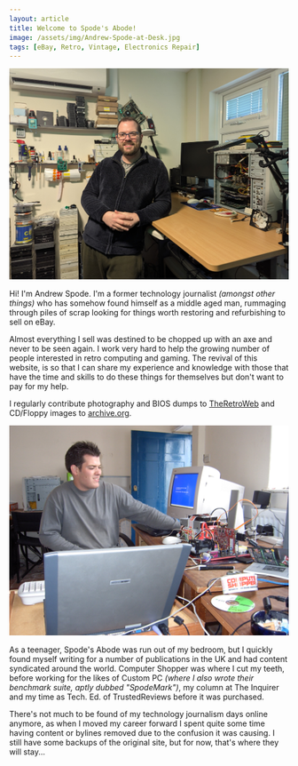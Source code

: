 ```yaml
---
layout: article
title: Welcome to Spode's Abode!
image: /assets/img/Andrew-Spode-at-Desk.jpg
tags: [eBay, Retro, Vintage, Electronics Repair]
---
```


![A tired and ill Andrew Spode at his desk.](/assets/img/Andrew-Spode-at-Desk.jpg "A tired and ill Andrew Spode at his desk.")

Hi! I'm Andrew Spode. I'm a former technology journalist _(amongst other things)_ who has somehow found himself as a middle aged man, rummaging through piles of scrap looking for things worth restoring and refurbishing to sell on eBay.

Almost everything I sell was destined to be chopped up with an axe and never to be seen again. I work very hard to help the growing number of people interested in retro computing and gaming. The revival of this website, is so that I can share my experience and knowledge with those that have the time and skills to do these things for themselves but don't want to pay for my help.

I regularly contribute photography and BIOS dumps to [TheRetroWeb](https://www.google.com/search?q=TheRetroWeb+Andrew+Spode&tbm=isch) and CD/Floppy images to [archive.org](https://archive.org/details/@andrewspode). 

![An old picture of me testing graphics cards around 2004 for Computer Shopper.](/assets/img/Andrew-Spode-Computer-Shopper.jpg "An old picture of me testing graphics cards around 2004 for Computer Shopper.")

As a teenager, Spode's Abode was run out of my bedroom, but I quickly found myself writing for a number of publications in the UK and had content syndicated around the world. Computer Shopper was where I cut my teeth, before working for the likes of Custom PC _(where I also wrote their benchmark suite, aptly dubbed "SpodeMark")_, my column at The Inquirer and my time as Tech. Ed. of TrustedReviews before it was purchased.

There's not much to be found of my technology journalism days online anymore, as when I moved my career forward I spent quite some time having content or bylines removed due to the confusion it was causing. I still have some backups of the original site, but for now, that's where they will stay...